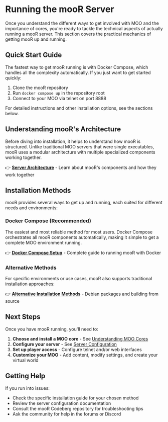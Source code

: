 # Running the mooR Server

Once you understand the different ways to get involved with MOO and the importance of cores, you're ready to tackle the technical aspects of actually running a mooR server. This section covers the practical mechanics of getting mooR up and running.

## Quick Start Guide

The fastest way to get mooR running is with Docker Compose, which handles all the complexity automatically. If you just want to get started quickly:

1. Clone the mooR repository
2. Run `docker compose up` in the repository root
3. Connect to your MOO via telnet on port 8888

For detailed instructions and other installation options, see the sections below.

## Understanding mooR's Architecture

Before diving into installation, it helps to understand how mooR is structured. Unlike traditional MOO servers that were single executables, mooR uses a modular architecture with multiple specialized components working together.

👉 **[Server Architecture](server-architecture.md)** - Learn about mooR's components and how they work together

## Installation Methods

mooR provides several ways to get up and running, each suited for different needs and environments:

### Docker Compose (Recommended)

The easiest and most reliable method for most users. Docker Compose orchestrates all mooR components automatically, making it simple to get a complete MOO environment running.

👉 **[Docker Compose Setup](docker-compose-setup.md)** - Complete guide to running mooR with Docker

### Alternative Methods

For specific environments or use cases, mooR also supports traditional installation approaches:

👉 **[Alternative Installation Methods](alternative-installation-methods.md)** - Debian packages and building from source

## Next Steps

Once you have mooR running, you'll need to:

1. **Choose and install a MOO core** - See [Understanding MOO Cores](understanding-moo-cores.md)
2. **Configure your server** - See [Server Configuration](server-configuration.md)
3. **Set up player access** - Configure telnet and/or web interfaces
4. **Customize your MOO** - Add content, modify settings, and create your virtual world

## Getting Help

If you run into issues:
- Check the specific installation guide for your chosen method
- Review the server configuration documentation
- Consult the mooR Codeberg repository for troubleshooting tips
- Ask the community for help in the forums or Discord
